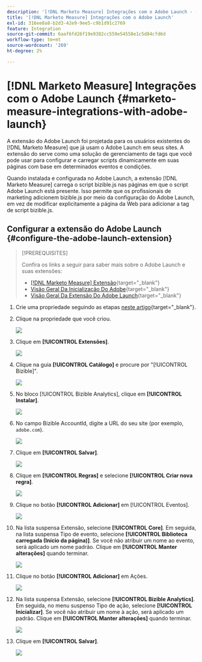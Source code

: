 ```yaml
---
description: '[!DNL Marketo Measure] Integrações com o Adobe Launch - [!DNL Marketo Measure]'
title: '[!DNL Marketo Measure] Integrações com o Adobe Launch'
exl-id: 316ee8a8-b2d3-42e9-9ee5-c9b1d91c2769
feature: Integration
source-git-commit: 6aaf6fd26f19e9382cc559e54558e1c5d84cfd6d
workflow-type: tm+mt
source-wordcount: '269'
ht-degree: 2%

---
```


# [!DNL Marketo Measure] Integrações com o Adobe Launch {#marketo-measure-integrations-with-adobe-launch}

A extensão do Adobe Launch foi projetada para os usuários existentes do [!DNL Marketo Measure] que já usam o Adobe Launch em seus sites. A extensão do serve como uma solução de gerenciamento de tags que você pode usar para configurar e carregar scripts dinamicamente em suas páginas com base em determinados eventos e condições.

Quando instalada e configurada no Adobe Launch, a extensão [!DNL Marketo Measure] carrega o script bizible.js nas páginas em que o script Adobe Launch está presente. Isso permite que os profissionais de marketing adicionem bizible.js por meio da configuração do Adobe Launch, em vez de modificar explicitamente a página da Web para adicionar a tag de script bizible.js.

## Configurar a extensão do Adobe Launch {#configure-the-adobe-launch-extension}

>[!PREREQUISITES]
>
>Confira os links a seguir para saber mais sobre o Adobe Launch e suas extensões:
>
>* [[!DNL Marketo Measure] Extensão](https://experienceleague.adobe.com/docs/experience-platform/destinations/catalog/email/bizible.html#catalog){target="_blank"}
>* [Visão Geral Da Inicialização Do Adobe](https://experienceleague.adobe.com/docs/platform-learn/implement-in-websites/overview.html){target="_blank"}
>* [Visão Geral Da Extensão Do Adobe Launch](https://experienceleague.adobe.com/docs/experience-platform/tags/extension-dev/overview.html){target="_blank"}

1. Crie uma propriedade seguindo as etapas [neste artigo](https://experienceleague.adobe.com/docs/platform-learn/implement-in-websites/configure-tags/create-a-property.html#go-to-the-data-collection-interface){target="_blank"}.

1. Clique na propriedade que você criou.

   ![](assets/marketo-measure-integrations-with-adobe-launch-1.png)

1. Clique em **[!UICONTROL Extensões]**.

   ![](assets/marketo-measure-integrations-with-adobe-launch-2.png)

1. Clique na guia **[!UICONTROL Catálogo]** e procure por &quot;[!UICONTROL Bizible]&quot;.

   ![](assets/marketo-measure-integrations-with-adobe-launch-3.png)

1. No bloco [!UICONTROL Bizible Analytics], clique em **[!UICONTROL Instalar]**.

   ![](assets/marketo-measure-integrations-with-adobe-launch-4.png)

1. No campo Bizible AccountId, digite a URL do seu site (por exemplo, `adobe.com`).

   ![](assets/marketo-measure-integrations-with-adobe-launch-5.png)

1. Clique em **[!UICONTROL Salvar]**.

   ![](assets/marketo-measure-integrations-with-adobe-launch-6.png)

1. Clique em **[!UICONTROL Regras]** e selecione **[!UICONTROL Criar nova regra]**.

   ![](assets/marketo-measure-integrations-with-adobe-launch-7.png)

1. Clique no botão **[!UICONTROL Adicionar]** em [!UICONTROL Eventos].

   ![](assets/marketo-measure-integrations-with-adobe-launch-8.png)

1. Na lista suspensa Extensão, selecione **[!UICONTROL Core]**. Em seguida, na lista suspensa Tipo de evento, selecione **[!UICONTROL Biblioteca carregada (Início da página)]**. Se você não atribuir um nome ao evento, será aplicado um nome padrão. Clique em **[!UICONTROL Manter alterações]** quando terminar.

   ![](assets/marketo-measure-integrations-with-adobe-launch-9.png)

1. Clique no botão **[!UICONTROL Adicionar]** em Ações.

   ![](assets/marketo-measure-integrations-with-adobe-launch-10.png)

1. Na lista suspensa Extensão, selecione **[!UICONTROL Bizible Analytics]**. Em seguida, no menu suspenso Tipo de ação, selecione **[!UICONTROL Inicializar]**. Se você não atribuir um nome à ação, será aplicado um padrão. Clique em **[!UICONTROL Manter alterações]** quando terminar.

   ![](assets/marketo-measure-integrations-with-adobe-launch-11.png)

1. Clique em **[!UICONTROL Salvar]**.

   ![](assets/marketo-measure-integrations-with-adobe-launch-12.png)

